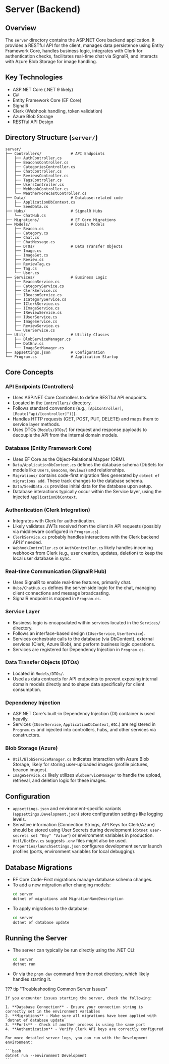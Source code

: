 # Server (Backend)

## Overview

The `server` directory contains the ASP.NET Core backend application. It provides a RESTful API for the client, manages data persistence using Entity Framework Core, handles business logic, integrates with Clerk for authentication checks, facilitates real-time chat via SignalR, and interacts with Azure Blob Storage for image handling.

## Key Technologies

* ASP.NET Core (.NET 9 likely)
* C#
* Entity Framework Core (EF Core)
* SignalR
* Clerk (Webhook handling, token validation)
* Azure Blob Storage
* RESTful API Design

## Directory Structure (`server/`)

```
server/
├── Controllers/             # API Endpoints
│   ├── AuthController.cs
│   ├── BeaconsController.cs
│   ├── CategoriesController.cs
│   ├── ChatController.cs
│   ├── ReviewsController.cs
│   ├── TagsController.cs
│   ├── UsersController.cs
│   ├── WebhookController.cs
│   └── WeatherForecastController.cs
├── Data/                    # Database-related code
│   ├── ApplicationDbContext.cs
│   └── SeedData.cs
├── Hubs/                    # SignalR Hubs
│   └── ChatHub.cs
├── Migrations/              # EF Core Migrations
├── Models/                  # Domain Models
│   ├── Beacon.cs
│   ├── Category.cs
│   ├── Chat.cs
│   ├── ChatMessage.cs
│   ├── DTOs/                # Data Transfer Objects
│   ├── Image.cs
│   ├── ImageSet.cs
│   ├── Review.cs
│   ├── ReviewTag.cs
│   ├── Tag.cs
│   └── User.cs
├── Services/                # Business Logic
│   ├── BeaconService.cs
│   ├── CategoryService.cs
│   ├── ClerkService.cs
│   ├── IBeaconService.cs
│   ├── ICategoryService.cs
│   ├── IClerkService.cs
│   ├── IImageService.cs
│   ├── IReviewService.cs
│   ├── IUserService.cs
│   ├── ImageService.cs
│   ├── ReviewService.cs
│   └── UserService.cs
├── Util/                    # Utility Classes
│   ├── BlobServiceManager.cs
│   ├── DotEnv.cs
│   └── ImageSetManager.cs
├── appsettings.json         # Configuration
└── Program.cs               # Application Startup
```

## Core Concepts

### API Endpoints (Controllers)

* Uses ASP.NET Core Controllers to define RESTful API endpoints.
* Located in the `Controllers/` directory.
* Follows standard conventions (e.g., `[ApiController]`, `[Route("api/[controller]")]`).
* Handles HTTP requests (GET, POST, PUT, DELETE) and maps them to service layer methods.
* Uses DTOs (`Models/DTOs/`) for request and response payloads to decouple the API from the internal domain models.

### Database (Entity Framework Core)

* Uses EF Core as the Object-Relational Mapper (ORM).
* `Data/ApplicationDbContext.cs` defines the database schema (DbSets for models like `Users`, `Beacons`, `Reviews`) and relationships.
* `Migrations/` contains code-first migration files generated by `dotnet ef migrations add`. These track changes to the database schema.
* `Data/SeedData.cs` provides initial data for the database upon setup.
* Database interactions typically occur within the Service layer, using the injected `ApplicationDbContext`.

### Authentication (Clerk Integration)

* Integrates with Clerk for authentication.
* Likely validates JWTs received from the client in API requests (possibly via middleware configured in `Program.cs`).
* `ClerkService.cs` probably handles interactions with the Clerk backend API if needed.
* `WebhookController.cs` or `AuthController.cs` likely handles incoming webhooks from Clerk (e.g., user creation, updates, deletion) to keep the local user database in sync.

### Real-time Communication (SignalR Hub)

* Uses SignalR to enable real-time features, primarily chat.
* `Hubs/ChatHub.cs` defines the server-side logic for the chat, managing client connections and message broadcasting.
* SignalR endpoint is mapped in `Program.cs`.

### Service Layer

* Business logic is encapsulated within services located in the `Services/` directory.
* Follows an interface-based design (`IUserService`, `UserService`).
* Services orchestrate calls to the database (via DbContext), external services (Clerk, Azure Blob), and perform business logic operations.
* Services are registered for Dependency Injection in `Program.cs`.

### Data Transfer Objects (DTOs)

* Located in `Models/DTOs/`.
* Used as data contracts for API endpoints to prevent exposing internal domain models directly and to shape data specifically for client consumption.

### Dependency Injection

* ASP.NET Core's built-in Dependency Injection (DI) container is used heavily.
* Services (`IUserService`, `ApplicationDbContext`, etc.) are registered in `Program.cs` and injected into controllers, hubs, and other services via constructors.

### Blob Storage (Azure)

* `Util/BlobServiceManager.cs` indicates interaction with Azure Blob Storage, likely for storing user-uploaded images (profile pictures, beacon images).
* `ImageService.cs` likely utilizes `BlobServiceManager` to handle the upload, retrieval, and deletion logic for these images.

## Configuration

* `appsettings.json` and environment-specific variants (`appsettings.Development.json`) store configuration settings like logging levels.
* Sensitive information (Connection Strings, API Keys for Clerk/Azure) should be stored using User Secrets during development (`dotnet user-secrets set "Key" "Value"`) or environment variables in production. `Util/DotEnv.cs` suggests `.env` files might also be used.
* `Properties/launchSettings.json` configures development server launch profiles (ports, environment variables for local debugging).

## Database Migrations

* EF Core Code-First migrations manage database schema changes.
* To add a new migration after changing models:
  ```bash
  cd server
  dotnet ef migrations add MigrationNameDescription
  ```
* To apply migrations to the database:
  ```bash
  cd server
  dotnet ef database update
  ```

## Running the Server

* The server can typically be run directly using the .NET CLI:
  ```bash
  cd server
  dotnet run
  ```
* Or via the `pnpm dev` command from the root directory, which likely handles starting it.

??? tip "Troubleshooting Common Server Issues"

    If you encounter issues starting the server, check the following:
    
    1. **Database Connection** - Ensure your connection string is correctly set in the environment variables
    2. **Migrations** - Make sure all migrations have been applied with `dotnet ef database update`
    3. **Ports** - Check if another process is using the same port
    4. **Authentication** - Verify Clerk API keys are correctly configured

    For more detailed server logs, you can run with the Development environment:
    
    ```bash
    dotnet run --environment Development
    ```